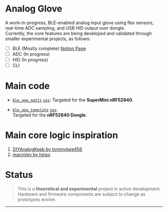 # Analog Glove

A work-in-progress, BLE-enabled analog input glove using flex sensors, real-time ADC sampling, and USB HID output over dongle.  
Currently, the core features are being developed and validated through smaller experimental projects, as follows:

- [ ] BLE (Mostly complete) [Notion Page](https://jolly-cycle-c67.notion.site/Analog-Glove-228ed72549008087aae9fa4d90f2193a?pvs=74)
- [ ] ADC (In progress)
- [ ] HID (In progress)
- [ ] CLI 

# Main code

- [`ble_app_gatts`](./examples/jesica/ble_app_gatts) [`ses`](./examples/jesica/ble_app_gatts/pca10056/s140/ses):
  Targeted for the **SuperMini nRF52840**.
  
- [`ble_app_template`](./examples/jesica/ble_app_template) [`ses`](./examples/jesica/ble_app_template/pca10056/s140/ses):  
  Targeted for the **nRF52840 Dongle**.
  
# Main core logic inspiration

1. [DIYAnalogKeeb by tommybee456](https://github.com/tommybee456/DIYAnalogKeeb/tree/main/src)  
2. [macrolev by heiso](https://github.com/heiso/macrolev)

# Status

> This is a **theoretical and experimental** project in active development. Hardware and firmware components are subject to change as prototypes evolve.

---
